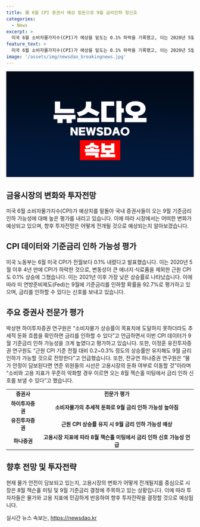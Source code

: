 ```yaml
---
title: 美 6월 CPI 증권사 예상 밑돈으로 9월 금리인하 청신호
categories:
  - News
excerpt: >
  미국 6월 소비자물가지수(CPI)가 예상을 밑도는 0.1% 하락을 기록했고, 이는 2020년 5월 이후 4년 만에 나타난 일이었다. 이로써 근원 CPI 상승률도 0.1%에 그쳤는데, 이는 2021년 이후 최저치였다. 이에 시장은 9월 기준금리 인하 가능성을 높게 평가하며, 연방준비제도(Fed)의 인하 확률은 92.7%로 분석됐다. 이에 따라 금융투자업계에서는 9월에 금리 인하 가능성을 강조하고 있으며, 잭슨홀 미팅에서 더 명확한 신호가 나올 수 있다는 전망이 나오고 있다.
feature_text: >
  미국 6월 소비자물가지수(CPI)가 예상을 밑도는 0.1% 하락을 기록했고, 이는 2020년 5월 이후 4년 만에 나타난 일이었다. 이로써 근원 CPI 상승률도 0.1%에 그쳤는데, 이는 2021년 이후 최저치였다. 이에 시장은 9월 기준금리 인하 가능성을 높게 평가하며, 연방준비제도(Fed)의 인하 확률은 92.7%로 분석됐다. 이에 따라 금융투자업계에서는 9월에 금리 인하 가능성을 강조하고 있으며, 잭슨홀 미팅에서 더 명확한 신호가 나올 수 있다는 전망이 나오고 있다.
image: '/assets/img/newsdao_breakingnews.jpg'
---
```


<p><img src="/assets/img/newsdao_breakingnews.jpg" alt="ranknews 속보" /></p>

<h2 data-ke-size="size26">금융시장의 변화와 투자전망</h2>

<p data-ke-size="size16">미국 6월 소비자물가지수(CPI)가 예상치를 밑돌아 국내 증권사들이 오는 9월 기준금리 인하 가능성에 대해 높은 평가를 내리고 있습니다. 이에 따라 시장에서는 어떠한 변화가 예상되고 있으며, 향후 투자전망은 어떻게 전개될 것으로 예상되는지 알아보겠습니다.</p>

<h2 data-ke-size="size22">CPI 데이터와 기준금리 인하 가능성 평가</h2>

<p data-ke-size="size16">미국 노동부는 6월 미국 CPI가 전월보다 0.1% 내렸다고 발표했습니다. 이는 2020년 5월 이후 4년 만에 CPI가 하락한 것으로, 변동성이 큰 에너지·식료품을 제외한 근원 CPI도 0.1% 상승에 그쳤습니다. 이는 2021년 이후 가장 낮은 상승률로 나타났습니다. 이에 따라 미 연방준비제도(Fed)는 9월에 기준금리를 인하할 확률을 92.7%로 평가하고 있으며, 금리를 인하할 수 있다는 신호를 보내고 있습니다.</p>

<h2 data-ke-size="size22">주요 증권사 전문가 평가</h2>

<p data-ke-size="size16">박상현 하이투자증권 연구원은 “소비자물가 상승률이 목표치에 도달하지 못하더라도 추세적 둔화 흐름을 확인하면 금리를 인하할 수 있다”고 언급하면서 이번 CPI 데이터가 9월 기준금리 인하 가능성을 크게 높였다고 평가하고 있습니다. 또한, 이정훈 유진투자증권 연구원도 “근원 CPI 기준 전월 대비 0.2~0.3% 정도의 상승률만 유지해도 9월 금리 인하가 가능할 것으로 전망한다”고 언급했습니다. 또한, 전규연 하나증권 연구원은 “물가 안정이 담보된다면 연준 위원들의 시선은 고용시장의 둔화 여부로 이동할 것”이라며 “소비와 고용 지표가 꾸준히 악화할 경우 이르면 오는 8월 잭슨홀 미팅에서 금리 인하 신호를 보낼 수 있다”고 했습니다.</p>

<table>
    <tr>
        <td style="text-align: center; height: 17px;"><b>증권사</b></td>
        <td style="text-align: center; height: 17px;"><b>전문가 평가</b></td>
    </tr>
    <tr>
        <td style="text-align: center; height: 17px;"><b>하이투자증권</b></td>
        <td style="text-align: center; height: 17px;"><b>소비자물가의 추세적 둔화로 9월 금리 인하 가능성 높아짐</b></td>
    </tr>
    <tr>
        <td style="text-align: center; height: 17px;"><b>유진투자증권</b></td>
        <td style="text-align: center; height: 17px;"><b>근원 CPI 상승률 유지 시 9월 금리 인하 가능성 예상</b></td>
    </tr>
    <tr>
        <td style="text-align: center; height: 17px;"><b>하나증권</b></td>
        <td style="text-align: center; height: 17px;"><b>고용시장 지표에 따라 8월 잭슨홀 미팅에서 금리 인하 신호 가능성 언급</b></td>
    </tr>
</table>

<h2 data-ke-size="size22">향후 전망 및 투자전략</h2>

<p data-ke-size="size16">현재 물가 안전이 담보되고 있는지, 고용시장의 변화가 어떻게 전개될지를 중심으로 시장은 8월 잭슨홀 미팅 및 9월 기준금리 결정에 주목하고 있는 상황입니다. 이에 따라 투자자들은 물가와 고용 지표에 민감하게 반응하여 향후 투자전략을 결정할 것으로 예상됩니다.</p>
실시간 뉴스 속보는, <a href="https://newsdao.kr" rel="dofollow">https://newsdao.kr</a>


